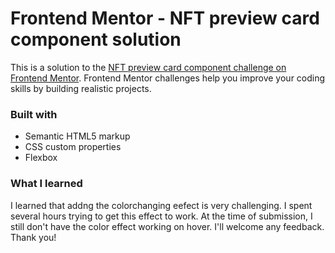 # Frontend Mentor - NFT preview card component solution

This is a solution to the [NFT preview card component challenge on Frontend Mentor](https://www.frontendmentor.io/challenges/nft-preview-card-component-SbdUL_w0U). Frontend Mentor challenges help you improve your coding skills by building realistic projects.

### Built with

- Semantic HTML5 markup
- CSS custom properties
- Flexbox

### What I learned

I learned that addng the colorchanging eefect is very challenging. I spent several hours trying to get this effect to work. At the time of submission, I still don't have the color effect working on hover. I'll welcome any feedback. Thank you!
